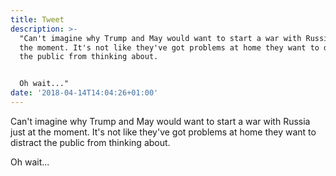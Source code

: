 ```yaml
---
title: Tweet
description: >-
  "Can't imagine why Trump and May would want to start a war with Russia just at
  the moment. It's not like they've got problems at home they want to distract
  the public from thinking about.


  Oh wait..."
date: '2018-04-14T14:04:26+01:00'
---
```

Can't imagine why Trump and May would want to start a war with Russia just at the moment. It's not like they've got problems at home they want to distract the public from thinking about.

Oh wait...
